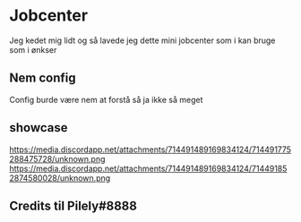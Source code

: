 # Jobcenter
Jeg kedet mig lidt og så lavede jeg dette mini jobcenter som i kan bruge som i ønkser

## Nem config
Config burde være nem at forstå så ja ikke så meget

## showcase
https://media.discordapp.net/attachments/714491489169834124/714491775288475728/unknown.png
https://media.discordapp.net/attachments/714491489169834124/714491852874580028/unknown.png

## Credits til Pilely#8888
